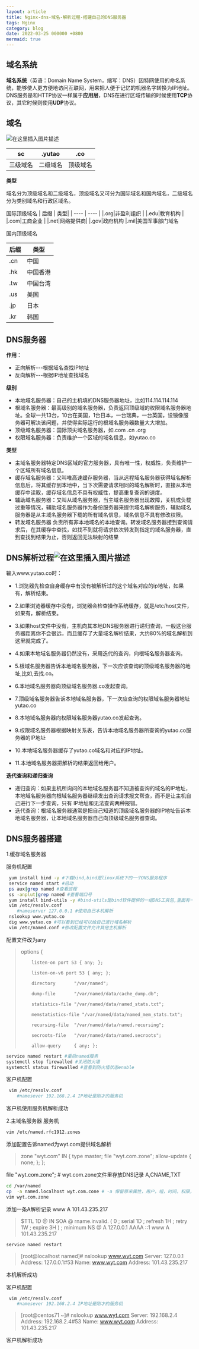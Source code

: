 ```yaml
---
layout: article
title: Nginx-dns-域名-解析过程-搭建自己的DNS服务器
tags: Nginx
category: blog
date: 2022-03-25 000000 +0800
mermaid: true
---
```


## 域名系统

**域名系统**（英语：Domain Name System，缩写：DNS）因特网使用的命名系统，能够使人更方便地访问互联网，用来把人便于记忆的机器名字转换为IP地址。DNS服务是和HTTP协议一样属于**应用层**，DNS在进行区域传输的时候使用**TCP**协议，其它时候则使用**UDP**协议。

## 域名


![在这里插入图片描述](https://img-blog.csdnimg.cn/9bcbdf8ed8f24d52ac675cd09c09cc9b.png?x-oss-process=image/watermark,type_d3F5LXplbmhlaQ,shadow_50,text_Q1NETiBAeXV0YW9fNTE3,size_20,color_FFFFFF,t_70,g_se,x_16)


 |  sc   | .yutao  |.co
 |  ----  | ----  | ---|
 |三级域名| 二级域名| 顶级域名|

 **类型**
 
 域名分为顶级域名和二级域名，顶级域名又可分为国际域名和国内域名，二级域名分为类别域名和行政区域名。
 
 国际顶级域名
 |  后缀   | 类型|
   |  ----  | ----  | 
 |.org|非盈利组织 |
  |.edu|教育机构 |
   |.com|工商企业 |
   |.net|网络提供商|
   |.gov|政府机构
   |.mil|美国军事部门域名
   
   国内顶级域名
   
   |  后缀   | 类型|
   |  ----  | ----  | 
 |.cn|中国|
  |.hk|中国香港 |
   |.tw|中国台湾 |
   |.us|美国|
   |.jp|日本|
   |.kr|韩国|
   


## DNS服务器
**作用**：
- 正向解析---根据域名查找IP地址
- 反向解析---根据IP地址查找域名

**级别**
- 本地域名服务器：自己的主机填的DNS服务器地址，比如114.114.114.114
- 根域名服务器：最高级别的域名服务器，负责返回顶级域的权限域名服务器地址。全球一共13台，10台在美国，1台日本，一台瑞典，一台英国，设镜像服务器可解决该问题，并使得实际运行的根域名服务器数量大大增加。
- 顶级域名服务器：国际顶尖域名服务器，如.com .cn .org
- 权限域名服务器：负责维护一个区域的域名信息，如yutao.co

**类型**
- 主域名服务器特定DNS区域的官方服务器，具有唯一性，权威性，负责维护一个区域所有域名信息。
- 缓存域名服务器：又叫唯高速缓存服务器，当从远程域名服务器获得域名解析信息后，将其缓存到本地中，当下次需要请求相同的域名解析时，直接从本地缓存中读取，缓存域名信息不具有权威性，提高重复查询的速度。
-  辅助域名服务器：又叫从域名服务器，当主域名服务器出现故障，关机或负载过重等情况，辅助域名服务器作为备份服务器来提供域名解析服务，辅助域名服务器是从主域名服务器下载的所有域名信息，域名信息不具有修改权限。
- 转发域名服务器
负责所有非本地域名的本地查询。转发域名服务器接到查询请求后，在其缓存中查找，如找不到就将请求依次转发到指定的域名服务器，直到查找到结果为止，否则返回无法映射的结果

## DNS解析过程![在这里插入图片描述](https://img-blog.csdnimg.cn/8d9206cb845c40b39e9b9ef27e6d8d99.png?x-oss-process=image/watermark,type_d3F5LXplbmhlaQ,shadow_50,text_Q1NETiBAeXV0YW9fNTE3,size_20,color_FFFFFF,t_70,g_se,x_16)
输入www.yutao.co时：


 - 1.浏览器先检查自身缓存中有没有被解析过的这个域名对应的ip地址，如果有，解析结束。

 - 2.如果浏览器缓存中没有，浏览器会检查操作系统缓存，就是/etc/host文件，如果有，解析结束。

 - 3.如果host文件中没有，主机向其本地DNS服务器进行递归查询，一般这台服务器距离你不会很远，而且缓存了大量域名解析结果，大约80%的域名解析到这里就完成了。

 - 4.如果本地域名服务器仍然没有，采用迭代的查询，向根域名服务器查询。

 - 5.根域名服务器告诉本地域名服务器，下一次应该查询的顶级域名服务器的地址,比如,去找.co。

 - 6.本地域名服务器向顶级域名服务器.co发起查询。

 - 7.顶级域名服务器告诉本地域名服务器，下一次应查询的权限域名服务器地址yutao.co

 - 8.本地域名服务器向权限域名服务器yutao.co发起查询。

 - 9.权限域名服务器根据映射关系表，告诉本地域名服务器所查询的yutao.co服务器的IP地址

 - 10.本地域名服务器缓存了yutao.co域名和对应的IP地址。

 - 11.本地域名服务器把解析的结果返回给用户。


**迭代查询和递归查询**
 - 递归查询：如果主机所询问的本地域名服务器不知道被查询的域名的IP地址，本地域名服务器向根域名服务器继续发出查询请求报文帮查，而不是让主机自己进行下一步查询，只有 IP地址和无法查询两种报错。
  - 迭代查询：根域名服务器通常是把自己知道的顶级域名服务器的IP地址告诉本地域名服务器，让本地域名服务器自己向顶级域名服务器查询。 
  
  ## DNS服务器搭建
1.缓存域名服务器
  
服务机配置
```bash
 yum install bind -y #下载bind,bind是linux系统下的一个DNS服务程序
 service named start #启动
 ps aux|grep named #查看进程
 ss -anplut|grep named #查看端口号
 yum install bind-utils -y #bind-utils是bind软件提供的一组DNS工具包,里面有一些DNS相关的工具.主要有:dig,host,nslookup,nsupdate.使用这些工具可以进行域名解析和DNS调试工作。
 vim /etc/resolv.conf
  	#nameserver 127.0.0.1 #使用自己本机解析
 nslookup www.yutao.co 
 dig www.yutao.co #可以看到已经可以给自己进行域名解析
 vim /etc/named.conf #修改配置文件允许其他主机解析   
```
配置文件改为any
>  options {
>  
>         listen-on port 53 { any; };
>         
>         listen-on-v6 port 53 { any; };
>         
>         directory       "/var/named";
>         
>         dump-file       "/var/named/data/cache_dump.db";
>         
>         statistics-file "/var/named/data/named_stats.txt";
>         
>         memstatistics-file "/var/named/data/named_mem_stats.txt";
>         
>         recursing-file  "/var/named/data/named.recursing";
>         
>         secroots-file   "/var/named/data/named.secroots";
>         
>         allow-query     { any; };

```bash
service named restart #重启named服务
systemctl stop firewalled #关闭防火墙
systemctl status firewalled #查看到防火墙状态enable

```
客户机配置

```bash
 vim /etc/resolv.conf
    #namesever 192.168.2.4 IP地址是刚才的服务机
```
客户机使用服务机解析成功

2.主域名服务器
服务机
```bash
vim /etc/named.rfc1912.zones
```
添加配置告诉named为wyt.com提供域名解析


> zone "wyt.com" IN {
>        type master;
>         file "wyt.com.zone"; 
>        allow-update { none; }; };

file "wyt.com.zone";  # wyt.com.zone文件里存放DNS记录 A,CNAME,TXT

```bash
cd /var/named
cp  -a named.localhost wyt.com.cone # -a 保留原来属性，用户，组，时间，权限，因为named进程是name用户创建
vim wyt.com.zone 
```
添加一条A解析记录 www A 101.43.235.217
> $TTL 1D @       IN SOA  @ rname.invalid. (
>                                         0       ; serial
>                                         1D      ; refresh
>                                         1H      ; retry
>                                         1W      ; expire
>                                         3H )    ; minimum
>         NS      @
>         A       127.0.0.1
>         AAAA    ::1
>          www A 101.43.235.217

```bash
service named restart
```

> [root@localhost named]# nslookup www.wyt.com 
> Server:		127.0.0.1
> Address:	127.0.0.1#53
> Name:	www.wyt.com Address: 101.43.235.217

本机解析成功

客户机配置

```bash
 vim /etc/resolv.conf
    #namesever 192.168.2.4 IP地址是刚才的服务机
```

> [root@centos71 ~]# nslookup www.wyt.com 
> Server:		192.168.2.4
> Address:	192.168.2.4#53
> Name:	www.wyt.com Address: 101.43.235.217

客户机解析成功
